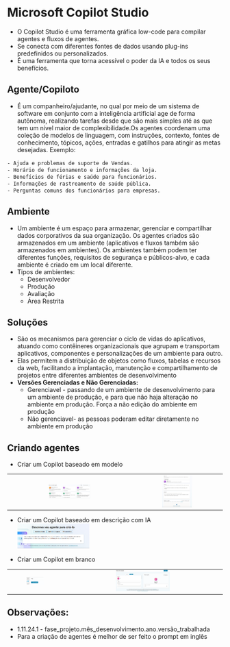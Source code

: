 # Microsoft Copilot Studio

- O Copilot Studio é uma ferramenta gráfica low-code para compilar agentes e fluxos de agentes.
- Se conecta com diferentes fontes de dados usando plug-ins predefinidos ou personalizados.
- É uma ferramenta que torna acessível o poder da IA e todos os seus benefícios.

## Agente/Copiloto
- É um companheiro/ajudante, no qual por meio de um sistema de software em conjunto com a inteligência artificial age de forma autônoma, realizando tarefas desde que são mais simples até as que tem um nível maior de complexibilidade.Os agentes coordenam uma coleção de modelos de linguagem, com instruções, contexto, fontes de conhecimento, tópicos, ações, entradas e gatilhos para atingir as metas desejadas.
Exemplo:
````
- Ajuda e problemas de suporte de Vendas.
- Horário de funcionamento e informações da loja.
- Benefícios de férias e saúde para funcionários.
- Informações de rastreamento de saúde pública.
- Perguntas comuns dos funcionários para empresas.
````

## Ambiente
- Um ambiente é um espaço para armazenar, gerenciar e compartilhar dados corporativos da sua organização. Os agentes criados são armazenados em um ambiente (aplicativos e fluxos também são armazenados em ambientes). Os ambientes também podem ter diferentes funções, requisitos de segurança e públicos-alvo, e cada ambiente é criado em um local diferente. 
- Tipos de ambientes:
    - Desenvolvedor
    - Produção
    - Avaliação
    - Área Restrita

## Soluções
- São os mecanismos para gerenciar o ciclo de vidas do aplicativos, atuando como contêineres organizacionais que agrupam e transportam aplicativos, componentes e personalizações de um ambiente para outro.
- Elas permitem a distribuição de objetos como fluxos, tabelas e recursos da web, facilitando a implantação, manutenção e compartilhamento de projetos entre diferentes ambientes de desenvolvimento
- **Versões Gerenciadas e Não Gerenciadas:**
    - Gerenciavel - passando de um ambiente de desenvolvimento para um ambiente de produção, e para que não haja alteração no ambiente em produção. Força a não edição do ambiente em produção
    - Não gerenciavel-  as pessoas poderam editar diretamente no ambiente em produção

## Criando agentes
- Criar um Copilot baseado em modelo
<table>
    <tr>
        <td align="center">
            <img src="https://github.com/Fredericobarbosa/microsoft_copilot_dio/blob/main/img/Copilot_modelo.png" alt="Exemplo de agentes já existentes"  width="35%"><br/>
        </td>
        <td align="center">
            <img src="https://github.com/Fredericobarbosa/microsoft_copilot_dio/blob/main/img/Copilot_modelo_1.png" alt="Tela de criação"  width="35%"><br/>
        </td>
    </tr>
</table>

- Criar um Copilot baseado em descrição com IA
<img src="https://github.com/Fredericobarbosa/microsoft_copilot_dio/blob/main/img/Copilot_descri%C3%A7%C3%A3o.png" alt= "Criando por meio de prompt"  width="35%"><br/>

- Criar um Copilot em branco
<table>
    <tr>
        <td align="center">
            <img src="https://github.com/Fredericobarbosa/microsoft_copilot_dio/blob/main/img/Copilot_branco.png" alt="Como criar"  width="35%"><br/>
        </td>
        <td align="center">
            <img src="https://github.com/Fredericobarbosa/microsoft_copilot_dio/blob/main/img/Copilot_branco_1.png" alt="Tela de criação"  width="35%"><br/>
        </td>
    </tr>
</table>

## Observações:
- 1.11.24.1 - fase_projeto.mês_desenvolvimento.ano.versão_trabalhada
- Para a criação de agentes é melhor de ser feito o prompt em inglês

